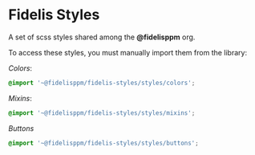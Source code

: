 # Fidelis Styles
A set of scss styles shared among the **@fidelisppm** org.

To access these styles, you must manually import them from the library:

*Colors*:
```scss
@import '~@fidelisppm/fidelis-styles/styles/colors';
```

*Mixins*:
```scss
@import '~@fidelisppm/fidelis-styles/styles/mixins';
```

*Buttons*
```scss
@import '~@fidelisppm/fidelis-styles/styles/buttons';
```
